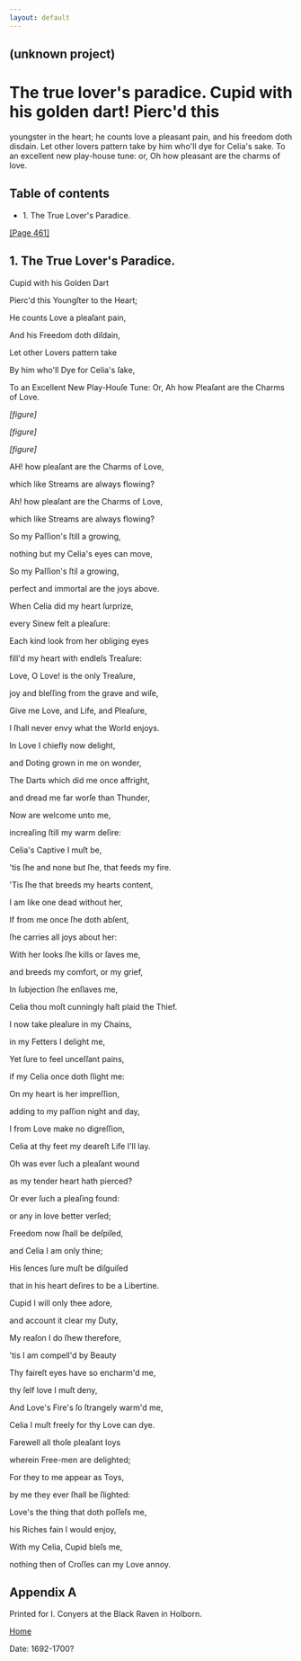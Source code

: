 ```yaml
---
layout: default
---
```

## (unknown project)

# The true lover's paradice. Cupid with his golden dart! Pierc'd this
youngster in the heart; he counts love a pleasant pain, and his freedom doth
disdain. Let other lovers pattern take by him who'll dye for Celia's sake. To
an excellent new play-house tune: or, Oh how pleasant are the charms of love.

## Table of contents

  * 1\. The True Lover's Paradice.

[[Page 461]](http://eebo.chadwyck.com/downloadtiff?vid=183573&page=1)

## 1\. The True Lover's Paradice.

Cupid with his Golden Dart

Pierc'd this Youngſter to the Heart;

He counts Love a pleaſant pain,

And his Freedom doth diſdain,

Let other Lovers pattern take

By him who'll Dye for Celia's ſake,

To an Excellent New Play-Houſe Tune: Or, Ah how Pleaſant are the Charms of
Love.

_[figure]_

_[figure]_

_[figure]_

AH! how pleaſant are the Charms of Love,

which like Streams are always flowing?

Ah! how pleaſant are the Charms of Love,

which like Streams are always flowing?

So my Paſſion's ſtill a growing,

nothing but my Celia's eyes can move,

So my Paſſion's ſtil a growing,

perfect and immortal are the joys above.

When Celia did my heart ſurprize,

every Sinew felt a pleaſure:

Each kind look from her obliging eyes

fill'd my heart with endleſs Treaſure:

Love, O Love! is the only Treaſure,

joy and bleſſing from the grave and wiſe,

Give me Love, and Life, and Pleaſure,

I ſhall never envy what the World enjoys.

In Love I chiefly now delight,

and Doting grown in me on wonder,

The Darts which did me once affright,

and dread me far worſe than Thunder,

Now are welcome unto me,

increaſing ſtill my warm deſire:

Celia's Captive I muſt be,

'tis ſhe and none but ſhe, that feeds my fire.

'Tis ſhe that breeds my hearts content,

I am like one dead without her,

If from me once ſhe doth abſent,

ſhe carries all joys about her:

With her looks ſhe kills or ſaves me,

and breeds my comfort, or my grief,

In ſubjection ſhe enſlaves me,

Celia thou moſt cunningly haſt plaid the Thief.

I now take pleaſure in my Chains,

in my Fetters I delight me,

Yet ſure to feel unceſſant pains,

if my Celia once doth ſlight me:

On my heart is her impreſſion,

adding to my paſſion night and day,

I from Love make no digreſſion,

Celia at thy feet my deareſt Life I'll lay.

Oh was ever ſuch a pleaſant wound

as my tender heart hath pierced?

Or ever ſuch a pleaſing found:

or any in love better verſed;

Freedom now ſhall be deſpiſed,

and Celia I am only thine;

His ſences ſure muſt be diſguiſed

that in his heart deſires to be a Libertine.

Cupid I will only thee adore,

and account it clear my Duty,

My reaſon I do ſhew therefore,

'tis I am compell'd by Beauty

Thy faireſt eyes have so encharm'd me,

thy ſelf love I muſt deny,

And Love's Fire's ſo ſtrangely warm'd me,

Celia I muſt freely for thy Love can dye.

Farewell all thoſe pleaſant Ioys

wherein Free-men are delighted;

For they to me appear as Toys,

by me they ever ſhall be ſlighted:

Love's the thing that doth poſſeſs me,

his Riches fain I would enjoy,

With my Celia, Cupid bleſs me,

nothing then of Croſſes can my Love annoy.

## Appendix A

Printed for I. Conyers at the Black Raven in Holborn.

[Home](/)

Date: 1692-1700?  

